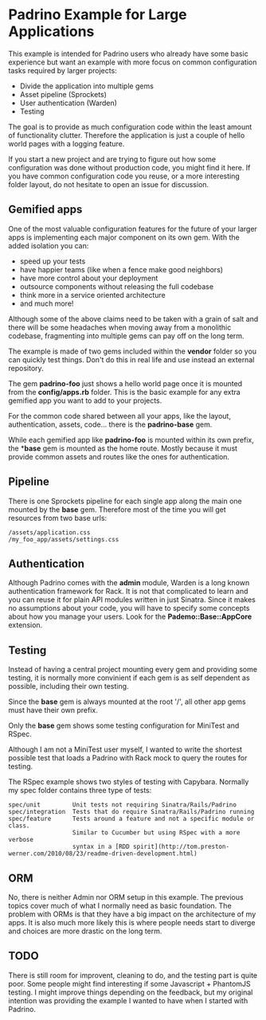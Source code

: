 # Padrino Example for Large Applications

This example is intended for Padrino users who already have some basic
experience but want an example with more focus on common configuration tasks
required by larger projects:

  - Divide the application into multiple gems
  - Asset pipeline (Sprockets)
  - User authentication (Warden)
  - Testing

The goal is to provide as much configuration code within the least amount of
functionality clutter. Therefore the application is just a couple of hello
world pages with a logging feature. 

If you start a new project and are trying to figure out how some configuration
was done without production code, you might find it here. If you have common
configuration code you reuse, or a more interesting folder layout, do not
hesitate to open an issue for discussion.

## Gemified apps 

One of the most valuable configuration features for the future of your larger
apps is implementing each major component on its own gem. With the added
isolation you can:

  - speed up your tests 
  - have happier teams (like when a fence make good neighbors)
  - have more control about your deployment 
  - outsource components without releasing the full codebase
  - think more in a service oriented architecture
  - and much more!

Although some of the above claims need to be taken with a grain of salt and
there will be some headaches when moving away from a monolithic codebase,
fragmenting into multiple gems can pay off on the long term.

The example is made of two gems included within the **vendor** folder so you can
quickly test things. Don't do this in real life and use instead an external
repository.

The gem **padrino-foo** just shows a hello world page once it is mounted from the
**config/apps.rb** folder. This is the basic example for any extra gemified app
you want to add to your projects.

For the common code shared between all your apps, like the layout,
authentication, assets, code... there is the **padrino-base** gem. 

While each gemified app like **padrino-foo** is mounted within its own prefix, 
the ***base** gem is mounted as the home route. Mostly because it must provide
common assets and routes like the ones for authentication.


## Pipeline

There is one Sprockets pipeline for each single app along the main one mounted
by the **base** gem. Therefore most of the time you will get resources from two
base urls:

    /assets/application.css
    /my_foo_app/assets/settings.css

## Authentication 

Although Padrino comes with the **admin** module, Warden is a long known
authentication framework for Rack. It is not that complicated to learn and you
can reuse it for plain API modules written in just Sinatra. Since it makes no
assumptions about your code, you will have to specify some concepts about how
you manage your users. Look for the **Pademo::Base::AppCore** extension.

## Testing

Instead of having a central project mounting every gem and providing some
testing, it is normally more convinient if each gem is as self dependent as
possible, including their own testing. 

Since the **base** gem is always mounted at the root '/', all other app gems
must have their own prefix.

Only the **base** gem shows some testing configuration for MiniTest and RSpec.

Although I am not a MiniTest user myself, I wanted to write the shortest
possible test that loads a Padrino with Rack mock to query the routes for
testing.

The RSpec example shows two styles of testing with Capybara. Normally my spec
folder contains three type of tests:

    spec/unit         Unit tests not requiring Sinatra/Rails/Padrino
    spec/integration  Tests that do require Sinatra/Rails/Padrino running
    spec/feature      Tests around a feature and not a specific module or class.
                      Similar to Cucumber but using RSpec with a more verbose
                      syntax in a [RDD spirit](http://tom.preston-werner.com/2010/08/23/readme-driven-development.html)

## ORM

No, there is neither Admin nor ORM setup in this example. The previous topics
cover much of what I normally need as basic foundation. The problem with ORMs
is that they have a big impact on the architecture of my apps. It is also much
more likely this is where people needs start to diverge and choices are more
drastic on the long term.

## TODO

There is still room for improvent, cleaning to do, and the testing part is
quite poor. Some people might find interesting if some Javascript + PhantomJS
testing. I might improve things depending on the feedback, but my original
intention was providing the example I wanted to have when I started
with Padrino.

